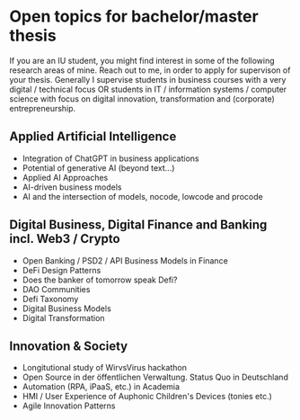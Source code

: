 # Open topics for bachelor/master thesis

If you are an IU student, you might find interest in some of the following research areas of mine. Reach out to me, in order to apply for supervison of your thesis. Generally I supervise students in business courses with a very digital / technical focus OR students in IT / information systems / computer science with focus on digital innovation, transformation and (corporate) entrepreneurship.

## Applied Artificial Intelligence
- Integration of ChatGPT in business applications
- Potential of generative AI (beyond text...)
- Applied AI Approaches
- AI-driven business models
- AI and the intersection of models, nocode, lowcode and procode

## Digital Business, Digital Finance and Banking incl. Web3 / Crypto
- Open Banking / PSD2 / API Business Models in Finance
- DeFi Design Patterns
- Does the banker of tomorrow speak Defi?
- DAO Communities
- Defi Taxonomy
- Digital Business Models
- Digital Transformation

## Innovation & Society
- Longitutional study of WirvsVirus hackathon
- Open Source in der öffentlichen Verwaltung. Status Quo in Deutschland
- Automation (RPA, iPaaS, etc.) in Academia
- HMI / User Experience of Auphonic Children's Devices (tonies etc.)
- Agile Innovation Patterns

